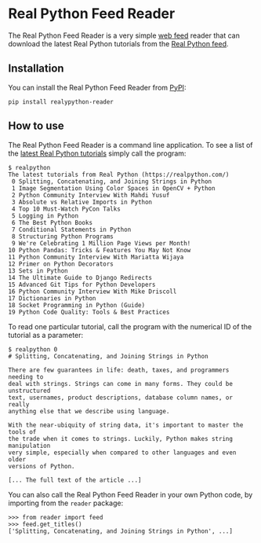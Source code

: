 # Real Python Feed Reader

The Real Python Feed Reader is a very simple [web feed](https://en.wikipedia.org/wiki/Web_feed) reader that can download the latest Real Python tutorials from the [Real Python feed](https://realpython.com/contact/#rss-atom-feed).

## Installation

You can install the Real Python Feed Reader from [PyPI](https://pypi.org/project/realpython-reader/):

    pip install realypython-reader

## How to use

The Real Python Feed Reader is a command line application. To see a list of the [latest Real Python tutorials](https://realpython.com/) simply call the program:

    $ realpython
    The latest tutorials from Real Python (https://realpython.com/)
     0 Splitting, Concatenating, and Joining Strings in Python
     1 Image Segmentation Using Color Spaces in OpenCV + Python
     2 Python Community Interview With Mahdi Yusuf
     3 Absolute vs Relative Imports in Python
     4 Top 10 Must-Watch PyCon Talks
     5 Logging in Python
     6 The Best Python Books
     7 Conditional Statements in Python
     8 Structuring Python Programs
     9 We're Celebrating 1 Million Page Views per Month!
    10 Python Pandas: Tricks & Features You May Not Know
    11 Python Community Interview With Mariatta Wijaya
    12 Primer on Python Decorators
    13 Sets in Python
    14 The Ultimate Guide to Django Redirects
    15 Advanced Git Tips for Python Developers
    16 Python Community Interview With Mike Driscoll
    17 Dictionaries in Python
    18 Socket Programming in Python (Guide)
    19 Python Code Quality: Tools & Best Practices

To read one particular tutorial, call the program with the numerical ID of the tutorial as a parameter:

    $ realpython 0
    # Splitting, Concatenating, and Joining Strings in Python

    There are few guarantees in life: death, taxes, and programmers needing to
    deal with strings. Strings can come in many forms. They could be unstructured
    text, usernames, product descriptions, database column names, or really
    anything else that we describe using language.

    With the near-ubiquity of string data, it's important to master the tools of
    the trade when it comes to strings. Luckily, Python makes string manipulation
    very simple, especially when compared to other languages and even older
    versions of Python.

    [... The full text of the article ...]

You can also call the Real Python Feed Reader in your own Python code, by importing from the `reader` package:

    >>> from reader import feed
    >>> feed.get_titles()
    ['Splitting, Concatenating, and Joining Strings in Python', ...]

